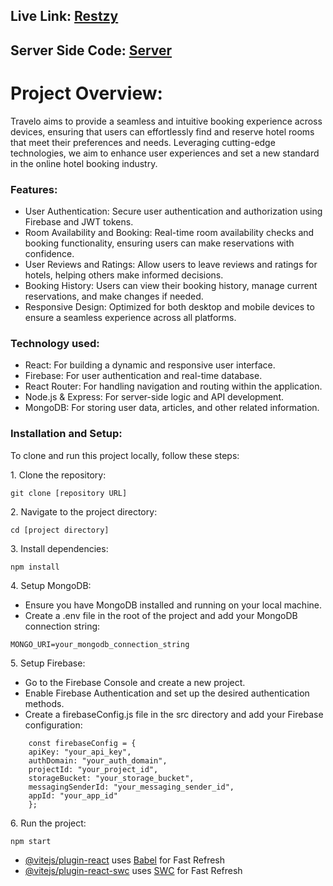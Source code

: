 <h2>Live Link: <a href="https://sunny-queijadas-e153d1.netlify.app/">Restzy</a></h2>
<h2>Server Side Code: <a href="https://sunny-queijadas-e153d1.netlify.app/](https://github.com/mushfiq7297/Restzy-Hotel-Booking-Server">Server</a></h2>
<h1>Project Overview:</h1>
<p>Travelo aims to provide a seamless and intuitive booking experience across devices, ensuring that users can effortlessly find and reserve hotel rooms that meet their preferences and needs. Leveraging cutting-edge technologies, we aim to enhance user experiences and set a new standard in the online hotel booking industry.</p>

<h3>Features:</h3>
<ul>
  <li>User Authentication: Secure user authentication and authorization using Firebase and JWT tokens.</li>
  <li>Room Availability and Booking: Real-time room availability checks and booking functionality, ensuring users can make reservations with confidence.</li>
  <li>User Reviews and Ratings: Allow users to leave reviews and ratings for hotels, helping others make informed decisions.</li>
  <li>Booking History: Users can view their booking history, manage current reservations, and make changes if needed.</li>
  <li>Responsive Design: Optimized for both desktop and mobile devices to ensure a seamless experience across all platforms.</li>
</ul>
<h3>Technology used:</h3>
<ul>
  <li>React: For building a dynamic and responsive user interface.</li>
  <li>Firebase: For user authentication and real-time database.</li>
  <li>React Router: For handling navigation and routing within the application.</li>
  <li>Node.js & Express: For server-side logic and API development.</li>
  <li>MongoDB: For storing user data, articles, and other related information.</li>
</ul>
</p>

<h3>Installation and Setup:</h3>
<p>
  To clone and run this project locally, follow these steps:
</p>
<p>
 1. Clone the repository:<br>

  ```
git clone [repository URL]
```

</p>
<p>
2. Navigate to the project directory:<br>

  ```
cd [project directory]
```

</p>
<p>
3. Install dependencies:<br>

  ```
npm install
```

</p>
<p>
  4. Setup MongoDB:<br>
  <ul>
    <li>Ensure you have MongoDB installed and running on your local machine.<br></li>
    <li> Create a .env file in the root of the project and add your MongoDB connection string:<br></li>  
    </ul>
    
  ```
MONGO_URI=your_mongodb_connection_string
```

     
 
</p>
<p>
  5. Setup Firebase:<br>
  <ul>
    <li>Go to the Firebase Console and create a new project.</li>
    <li>Enable Firebase Authentication and set up the desired authentication methods.</li>
    <li>Create a firebaseConfig.js file in the src directory and add your Firebase configuration:</li>
    </ul> 
</p>

```
    const firebaseConfig = {
    apiKey: "your_api_key",
    authDomain: "your_auth_domain",
    projectId: "your_project_id",
    storageBucket: "your_storage_bucket",
    messagingSenderId: "your_messaging_sender_id",
    appId: "your_app_id"
    };
```

<p>
6. Run the project:<br>

  ```
npm start
```

</p>




- [@vitejs/plugin-react](https://github.com/vitejs/vite-plugin-react/blob/main/packages/plugin-react/README.md) uses [Babel](https://babeljs.io/) for Fast Refresh
- [@vitejs/plugin-react-swc](https://github.com/vitejs/vite-plugin-react-swc) uses [SWC](https://swc.rs/) for Fast Refresh

